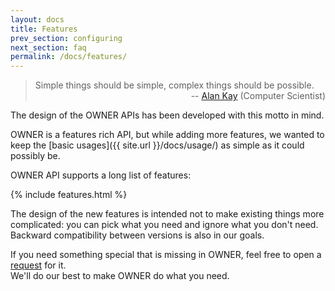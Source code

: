 ```yaml
---
layout: docs
title: Features
prev_section: configuring
next_section: faq
permalink: /docs/features/
---
```


<blockquote>
Simple things should be simple, complex things should be possible. <br/>
<div style="text-align:right; white-space:nowrap">-- <a href="http://en.wikiquote.org/wiki/Alan_Kay">Alan Kay</a> (Computer Scientist)</div>
</blockquote>

The design of the OWNER APIs has been developed with this motto in mind. 

OWNER is a features rich API, but while adding more features, we wanted to keep the 
[basic usages]({{ site.url }}/docs/usage/) as simple as it could possibly be. 

OWNER API supports a long list of features:

{% include features.html %}

The design of the new features is intended not to make existing things more complicated: you can pick what you need and 
ignore what you don't need. Backward compatibility between versions is also in our goals.

If you need something special that is missing in OWNER, feel free to open a 
[request](https://github.com/lviggiano/owner/issues) for it.  
We'll do our best to make OWNER do what you need.
